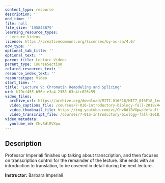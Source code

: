 ```yaml
---
content_type: resource
description: ''
end_time: ''
file: null
file_size: '105845879'
learning_resource_types:
- Lecture Videos
license: https://creativecommons.org/licenses/by-nc-sa/4.0/
ocw_type: ''
optional_tab_title: ''
optional_text: ''
parent_title: Lecture Videos
parent_type: CourseSection
related_resources_text: ''
resource_index_text: ''
resourcetype: Video
start_time: ''
title: 'Lecture 9: Chromatin Remodeling and Splicing'
uid: b79cf455-b56e-e3a4-2358-63e4fc626c59
video_files:
  archive_url: https://archive.org/download/MIT7.016F18/MIT7_016F18_lec09_300k.mp4
  video_captions_file: /courses/7-016-introductory-biology-fall-2018/44573f3f4ce65326b79128215db61cfc_Chv8dlBVXpw.vtt
  video_thumbnail_file: https://img.youtube.com/vi/Chv8dlBVXpw/default.jpg
  video_transcript_file: /courses/7-016-introductory-biology-fall-2018/216b27befa97046c0f7f9ecda907448c_Chv8dlBVXpw.pdf
video_metadata:
  youtube_id: Chv8dlBVXpw
---
```


Description
-----------

Professor Imperiali finishes up talking about transcription, and then focuses on transcription control for the remainder of the lecture. She ends with an introduction to translation, to be covered in detail during the next lecture.

**Instructor:** Barbara Imperiali

